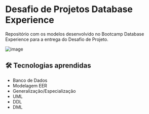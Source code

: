 # Desafio de Projetos Database Experience
Repositório com os modelos desenvolvido no Bootcamp Database Experience para a entrega do Desafio de Projeto.

![image](https://user-images.githubusercontent.com/24790794/191959059-2f76739b-8e28-47cb-aa28-d9c584583553.png)

## 🛠️ Tecnologias aprendidas

- Banco de Dados
- Modelagem EER
- Generalização/Especialização
- UML
- DDL
- DML
